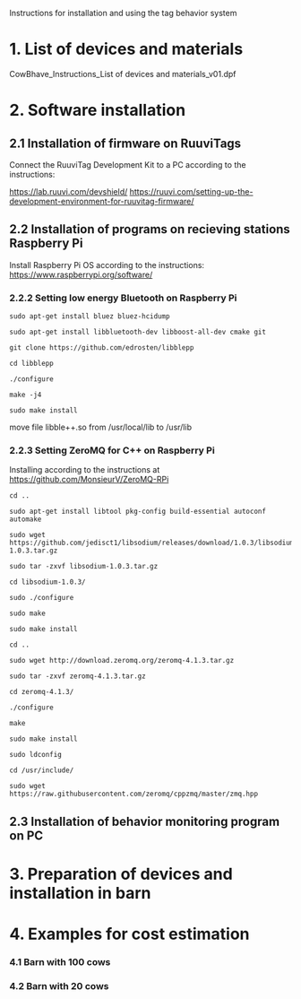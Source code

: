 Instructions for installation and using the tag behavior system

# 1. List of devices and materials

CowBhave_Instructions_List of devices and materials_v01.dpf

# 2. Software installation
## 2.1 Installation of firmware on RuuviTags
Connect the RuuviTag Development Kit to a PC according to the instructions:

https://lab.ruuvi.com/devshield/
https://ruuvi.com/setting-up-the-development-environment-for-ruuvitag-firmware/


## 2.2 Installation of programs on recieving stations Raspberry Pi
Install Raspberry Pi OS according to the instructions:
https://www.raspberrypi.org/software/


### 2.2.2 Setting low energy Bluetooth on Raspberry Pi

```
sudo apt-get install bluez bluez-hcidump

sudo apt-get install libbluetooth-dev libboost-all-dev cmake git

git clone https://github.com/edrosten/libblepp

cd libblepp

./configure

make -j4

sudo make install
```

move file libble++.so from /usr/local/lib to /usr/lib

### 2.2.3 Setting ZeroMQ for C++ on Raspberry Pi
Installing according to the instructions at https://github.com/MonsieurV/ZeroMQ-RPi
```
cd ..

sudo apt-get install libtool pkg-config build-essential autoconf automake

sudo wget https://github.com/jedisct1/libsodium/releases/download/1.0.3/libsodium-1.0.3.tar.gz

sudo tar -zxvf libsodium-1.0.3.tar.gz

cd libsodium-1.0.3/

sudo ./configure

sudo make

sudo make install

cd ..

sudo wget http://download.zeromq.org/zeromq-4.1.3.tar.gz

sudo tar -zxvf zeromq-4.1.3.tar.gz

cd zeromq-4.1.3/

./configure

make

sudo make install

sudo ldconfig

cd /usr/include/

sudo wget https://raw.githubusercontent.com/zeromq/cppzmq/master/zmq.hpp
```


## 2.3 Installation of behavior monitoring program on PC

# 3. Preparation of devices and installation in barn

# 4. Examples for cost estimation

### 4.1 Barn with 100 cows

### 4.2 Barn with 20 cows
